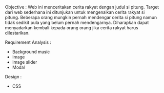 Objective :
Web ini menceritakan cerita rakyat dengan judul si pitung. Target dari web sederhana ini ditunjukan untuk mengenalkan cerita rakyat si pitung. Beberapa orang mungkin pernah mendengar cerita si pitung namun tidak sedikit pula yang belum pernah mendengarnya. Diharapkan dapat menyadarkan kembali kepada orang orang jika cerita rakyat harus dilestarikan.

Requirement Analysis :
- Background music
- Image
- Image slider
- Modal

Design :
- CSS
